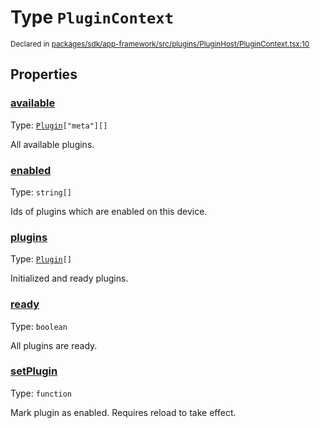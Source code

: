 # Type `PluginContext`
<sub>Declared in [packages/sdk/app-framework/src/plugins/PluginHost/PluginContext.tsx:10](https://github.com/dxos/dxos/blob/29a91026f/packages/sdk/app-framework/src/plugins/PluginHost/PluginContext.tsx#L10)</sub>




## Properties
### [available](https://github.com/dxos/dxos/blob/29a91026f/packages/sdk/app-framework/src/plugins/PluginHost/PluginContext.tsx#L29)
Type: <code>[Plugin](/api/@dxos/app-framework/types/Plugin)["meta"][]</code>

All available plugins.


### [enabled](https://github.com/dxos/dxos/blob/29a91026f/packages/sdk/app-framework/src/plugins/PluginHost/PluginContext.tsx#L19)
Type: <code>string[]</code>

Ids of plugins which are enabled on this device.


### [plugins](https://github.com/dxos/dxos/blob/29a91026f/packages/sdk/app-framework/src/plugins/PluginHost/PluginContext.tsx#L24)
Type: <code>[Plugin](/api/@dxos/app-framework/types/Plugin)[]</code>

Initialized and ready plugins.


### [ready](https://github.com/dxos/dxos/blob/29a91026f/packages/sdk/app-framework/src/plugins/PluginHost/PluginContext.tsx#L14)
Type: <code>boolean</code>

All plugins are ready.


### [setPlugin](https://github.com/dxos/dxos/blob/29a91026f/packages/sdk/app-framework/src/plugins/PluginHost/PluginContext.tsx#L35)
Type: <code>function</code>

Mark plugin as enabled.
Requires reload to take effect.



